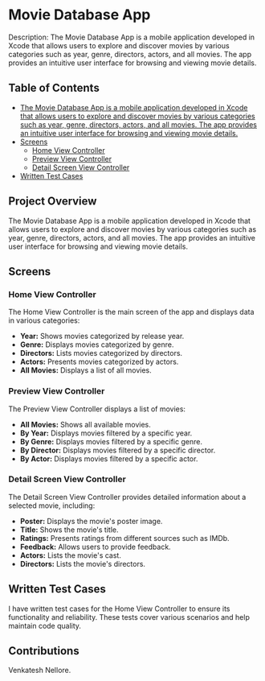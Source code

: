 # Movie Database App



Description:
The Movie Database App is a mobile application developed in Xcode that allows users to explore and discover movies by various categories such as year, genre, directors, actors, and all movies. The app provides an intuitive user interface for browsing and viewing movie details.

## Table of Contents

- [The Movie Database App is a mobile application developed in Xcode that allows users to explore and discover movies by various categories such as year, genre, directors, actors, and all movies. The app provides an intuitive user interface for browsing and viewing movie details.](#project-overview)
- [Screens](#screens)
  - [Home View Controller](#home-view-controller)
  - [Preview View Controller](#preview-view-controller)
  - [Detail Screen View Controller](#detail-screen-view-controller)
- [Written Test Cases](#written-test-cases)

## Project Overview

The Movie Database App is a mobile application developed in Xcode that allows users to explore and discover movies by various categories such as year, genre, directors, actors, and all movies. The app provides an intuitive user interface for browsing and viewing movie details.

## Screens

### Home View Controller

The Home View Controller is the main screen of the app and displays data in various categories:

- **Year:** Shows movies categorized by release year.
- **Genre:** Displays movies categorized by genre.
- **Directors:** Lists movies categorized by directors.
- **Actors:** Presents movies categorized by actors.
- **All Movies:** Displays a list of all movies.

### Preview View Controller

The Preview View Controller displays a list of movies:

- **All Movies:** Shows all available movies.
- **By Year:** Displays movies filtered by a specific year.
- **By Genre:** Displays movies filtered by a specific genre.
- **By Director:** Displays movies filtered by a specific director.
- **By Actor:** Displays movies filtered by a specific actor.

### Detail Screen View Controller

The Detail Screen View Controller provides detailed information about a selected movie, including:

- **Poster:** Displays the movie's poster image.
- **Title:** Shows the movie's title.
- **Ratings:** Presents ratings from different sources such as IMDb.
- **Feedback:** Allows users to provide feedback.
- **Actors:** Lists the movie's cast.
- **Directors:** Lists the movie's directors.

## Written Test Cases

I have written test cases for the Home View Controller to ensure its functionality and reliability. These tests cover various scenarios and help maintain code quality.


## Contributions

Venkatesh Nellore.


